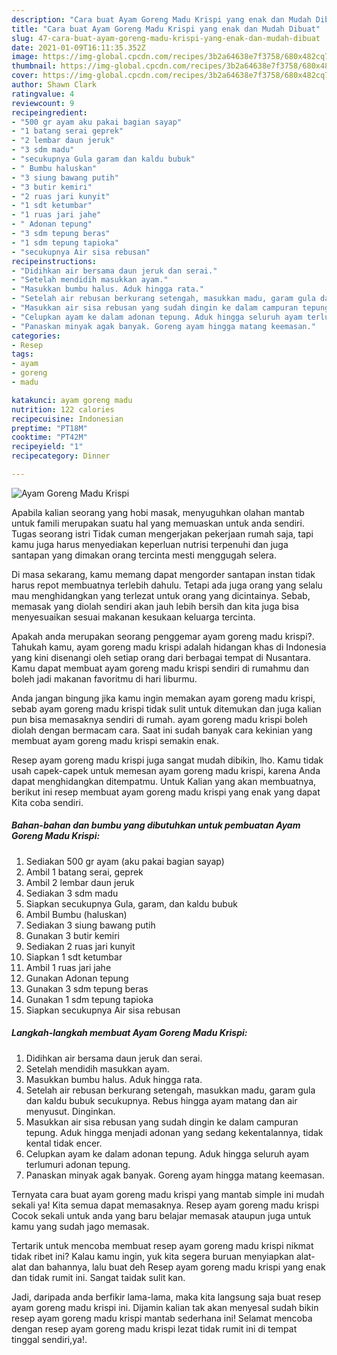 ```yaml
---
description: "Cara buat Ayam Goreng Madu Krispi yang enak dan Mudah Dibuat"
title: "Cara buat Ayam Goreng Madu Krispi yang enak dan Mudah Dibuat"
slug: 47-cara-buat-ayam-goreng-madu-krispi-yang-enak-dan-mudah-dibuat
date: 2021-01-09T16:11:35.352Z
image: https://img-global.cpcdn.com/recipes/3b2a64638e7f3758/680x482cq70/ayam-goreng-madu-krispi-foto-resep-utama.jpg
thumbnail: https://img-global.cpcdn.com/recipes/3b2a64638e7f3758/680x482cq70/ayam-goreng-madu-krispi-foto-resep-utama.jpg
cover: https://img-global.cpcdn.com/recipes/3b2a64638e7f3758/680x482cq70/ayam-goreng-madu-krispi-foto-resep-utama.jpg
author: Shawn Clark
ratingvalue: 4
reviewcount: 9
recipeingredient:
- "500 gr ayam aku pakai bagian sayap"
- "1 batang serai geprek"
- "2 lembar daun jeruk"
- "3 sdm madu"
- "secukupnya Gula garam dan kaldu bubuk"
- " Bumbu haluskan"
- "3 siung bawang putih"
- "3 butir kemiri"
- "2 ruas jari kunyit"
- "1 sdt ketumbar"
- "1 ruas jari jahe"
- " Adonan tepung"
- "3 sdm tepung beras"
- "1 sdm tepung tapioka"
- "secukupnya Air sisa rebusan"
recipeinstructions:
- "Didihkan air bersama daun jeruk dan serai."
- "Setelah mendidih masukkan ayam."
- "Masukkan bumbu halus. Aduk hingga rata."
- "Setelah air rebusan berkurang setengah, masukkan madu, garam gula dan kaldu bubuk secukupnya. Rebus hingga ayam matang dan air menyusut. Dinginkan."
- "Masukkan air sisa rebusan yang sudah dingin ke dalam campuran tepung. Aduk hingga menjadi adonan yang sedang kekentalannya, tidak kental tidak encer."
- "Celupkan ayam ke dalam adonan tepung. Aduk hingga seluruh ayam terlumuri adonan tepung."
- "Panaskan minyak agak banyak. Goreng ayam hingga matang keemasan."
categories:
- Resep
tags:
- ayam
- goreng
- madu

katakunci: ayam goreng madu 
nutrition: 122 calories
recipecuisine: Indonesian
preptime: "PT18M"
cooktime: "PT42M"
recipeyield: "1"
recipecategory: Dinner

---
```



![Ayam Goreng Madu Krispi](https://img-global.cpcdn.com/recipes/3b2a64638e7f3758/680x482cq70/ayam-goreng-madu-krispi-foto-resep-utama.jpg)

Apabila kalian seorang yang hobi masak, menyuguhkan olahan mantab untuk famili merupakan suatu hal yang memuaskan untuk anda sendiri. Tugas seorang istri Tidak cuman mengerjakan pekerjaan rumah saja, tapi kamu juga harus menyediakan keperluan nutrisi terpenuhi dan juga santapan yang dimakan orang tercinta mesti menggugah selera.

Di masa  sekarang, kamu memang dapat mengorder santapan instan tidak harus repot membuatnya terlebih dahulu. Tetapi ada juga orang yang selalu mau menghidangkan yang terlezat untuk orang yang dicintainya. Sebab, memasak yang diolah sendiri akan jauh lebih bersih dan kita juga bisa menyesuaikan sesuai makanan kesukaan keluarga tercinta. 



Apakah anda merupakan seorang penggemar ayam goreng madu krispi?. Tahukah kamu, ayam goreng madu krispi adalah hidangan khas di Indonesia yang kini disenangi oleh setiap orang dari berbagai tempat di Nusantara. Kamu dapat membuat ayam goreng madu krispi sendiri di rumahmu dan boleh jadi makanan favoritmu di hari liburmu.

Anda jangan bingung jika kamu ingin memakan ayam goreng madu krispi, sebab ayam goreng madu krispi tidak sulit untuk ditemukan dan juga kalian pun bisa memasaknya sendiri di rumah. ayam goreng madu krispi boleh diolah dengan bermacam cara. Saat ini sudah banyak cara kekinian yang membuat ayam goreng madu krispi semakin enak.

Resep ayam goreng madu krispi juga sangat mudah dibikin, lho. Kamu tidak usah capek-capek untuk memesan ayam goreng madu krispi, karena Anda dapat menghidangkan ditempatmu. Untuk Kalian yang akan membuatnya, berikut ini resep membuat ayam goreng madu krispi yang enak yang dapat Kita coba sendiri.

<!--inarticleads1-->

##### Bahan-bahan dan bumbu yang dibutuhkan untuk pembuatan Ayam Goreng Madu Krispi:

1. Sediakan 500 gr ayam (aku pakai bagian sayap)
1. Ambil 1 batang serai, geprek
1. Ambil 2 lembar daun jeruk
1. Sediakan 3 sdm madu
1. Siapkan secukupnya Gula, garam, dan kaldu bubuk
1. Ambil  Bumbu (haluskan)
1. Sediakan 3 siung bawang putih
1. Gunakan 3 butir kemiri
1. Sediakan 2 ruas jari kunyit
1. Siapkan 1 sdt ketumbar
1. Ambil 1 ruas jari jahe
1. Gunakan  Adonan tepung
1. Gunakan 3 sdm tepung beras
1. Gunakan 1 sdm tepung tapioka
1. Siapkan secukupnya Air sisa rebusan




<!--inarticleads2-->

##### Langkah-langkah membuat Ayam Goreng Madu Krispi:

1. Didihkan air bersama daun jeruk dan serai.
1. Setelah mendidih masukkan ayam.
1. Masukkan bumbu halus. Aduk hingga rata.
1. Setelah air rebusan berkurang setengah, masukkan madu, garam gula dan kaldu bubuk secukupnya. Rebus hingga ayam matang dan air menyusut. Dinginkan.
1. Masukkan air sisa rebusan yang sudah dingin ke dalam campuran tepung. Aduk hingga menjadi adonan yang sedang kekentalannya, tidak kental tidak encer.
1. Celupkan ayam ke dalam adonan tepung. Aduk hingga seluruh ayam terlumuri adonan tepung.
1. Panaskan minyak agak banyak. Goreng ayam hingga matang keemasan.




Ternyata cara buat ayam goreng madu krispi yang mantab simple ini mudah sekali ya! Kita semua dapat memasaknya. Resep ayam goreng madu krispi Cocok sekali untuk anda yang baru belajar memasak ataupun juga untuk kamu yang sudah jago memasak.

Tertarik untuk mencoba membuat resep ayam goreng madu krispi nikmat tidak ribet ini? Kalau kamu ingin, yuk kita segera buruan menyiapkan alat-alat dan bahannya, lalu buat deh Resep ayam goreng madu krispi yang enak dan tidak rumit ini. Sangat taidak sulit kan. 

Jadi, daripada anda berfikir lama-lama, maka kita langsung saja buat resep ayam goreng madu krispi ini. Dijamin kalian tak akan menyesal sudah bikin resep ayam goreng madu krispi mantab sederhana ini! Selamat mencoba dengan resep ayam goreng madu krispi lezat tidak rumit ini di tempat tinggal sendiri,ya!.


